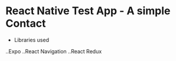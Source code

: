 # React Native Test App - A simple Contact
- Libraries used

..Expo
..React Navigation
..React Redux
